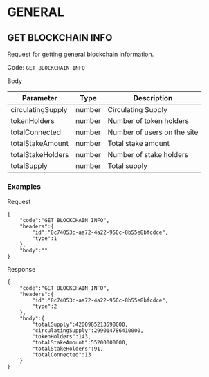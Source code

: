 # GENERAL

## GET BLOCKCHAIN INFO

Request for getting general blockchain information.

Code: `GET_BLOCKCHAIN_INFO`

Body

| Parameter         | Type   | Description                 |
|-------------------|--------|-----------------------------|
| circulatingSupply | number | Circulating Supply          |
| tokenHolders      | number | Number of token holders     |
| totalConnected    | number | Number of users on the site |
| totalStakeAmount  | number | Total stake amount          |
| totalStakeHolders | number | Number of stake holders     |
| totalSupply       | number | Total supply                |

### Examples

Request

```
{
    "code":"GET_BLOCKCHAIN_INFO",
    "headers":{
        "id":"8c74053c-aa72-4a22-950c-8b55e8bfcdce",
        "type":1
    },
    "body":""
}
```

Response

```
{
    "code":"GET_BLOCKCHAIN_INFO",
    "headers":{
        "id":"8c74053c-aa72-4a22-950c-8b55e8bfcdce",
        "type":2
    },
    "body":{
        "totalSupply":4200985213590000,
        "circulatingSupply":299014786410000,
        "tokenHolders":143,
        "totalStakeAmount":55200000000,
        "totalStakeHolders":91,
        "totalConnected":13
    }
}
```
